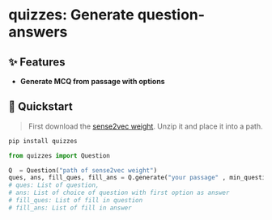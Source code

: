 # quizzes: Generate question-answers

## ✨ Features

- **Generate MCQ from passage with options**

## 🚀 Quickstart

> First download the [sense2vec weight](https://drive.google.com/drive/folders/14TCl8EUra0a7Xl_29hr7sgKOWrMGpyV1?usp=sharing). Unzip it and place it into a path.

```bash
pip install quizzes
```

```python
from quizzes import Question

Q  = Question("path of sense2vec weight")
ques, ans, fill_ques, fill_ans = Q.generate("your passage" , min_question = 5, max_question = 8, min_fill_ques = 2, max_fill_ques=4)
# ques: List of question,
# ans: List of choice of question with first option as answer
# fill_ques: List of fill in question
# fill_ans: List of fill in answer
```
